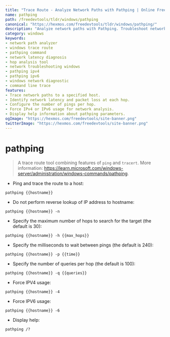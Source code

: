 ```yaml
---
title: "Trace Route - Analyze Network Paths with Pathping | Online Free DevTools by Hexmos"
name: pathping
path: /freedevtools/tldr/windows/pathping
canonical: "https://hexmos.com/freedevtools/tldr/windows/pathping/"
description: "Analyze network paths with Pathping. Troubleshoot network latency and identify problematic hops with this powerful command-line tool. Free online tool, no registration required."
category: windows
keywords:
- network path analyzer
- windows trace route
- pathping command
- network latency diagnosis
- hop analysis tool
- network troubleshooting windows
- pathping ipv4
- pathping ipv6
- windows network diagnostic
- command line trace
features:
- Trace network paths to a specified host.
- Identify network latency and packet loss at each hop.
- Configure the number of pings per hop.
- Force IPv4 or IPv6 usage for network analysis.
- Display help information about pathping parameters.
ogImage: "https://hexmos.com/freedevtools/site-banner.png"
twitterImage: "https://hexmos.com/freedevtools/site-banner.png"
---
```


# pathping

> A trace route tool combining features of `ping` and `tracert`.
> More information: <https://learn.microsoft.com/windows-server/administration/windows-commands/pathping>.

- Ping and trace the route to a host:

`pathping {{hostname}}`

- Do not perform reverse lookup of IP address to hostname:

`pathping {{hostname}} -n`

- Specify the maximum number of hops to search for the target (the default is 30):

`pathping {{hostname}} -h {{max_hops}}`

- Specify the milliseconds to wait between pings (the default is 240):

`pathping {{hostname}} -p {{time}}`

- Specify the number of queries per hop (the default is 100):

`pathping {{hostname}} -q {{queries}}`

- Force IPV4 usage:

`pathping {{hostname}} -4`

- Force IPV6 usage:

`pathping {{hostname}} -6`

- Display help:

`pathping /?`
